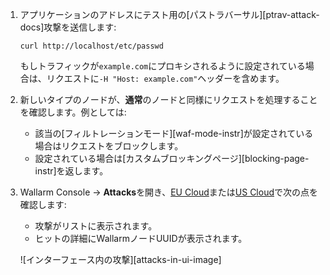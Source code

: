 1. アプリケーションのアドレスにテスト用の[パストラバーサル][ptrav-attack-docs]攻撃を送信します:

    ```
    curl http://localhost/etc/passwd
    ```

    もしトラフィックが`example.com`にプロキシされるように設定されている場合は、リクエストに`-H "Host: example.com"`ヘッダーを含めます。
1. 新しいタイプのノードが、**通常**のノードと同様にリクエストを処理することを確認します。例としては:

    * 該当の[フィルトレーションモード][waf-mode-instr]が設定されている場合はリクエストをブロックします。
    * 設定されている場合は[カスタムブロッキングページ][blocking-page-instr]を返します。
2. Wallarm Console → **Attacks**を開き、[EU Cloud](https://my.wallarm.com/search)または[US Cloud](https://us1.my.wallarm.com/search)で次の点を確認します:

    * 攻撃がリストに表示されます。
    * ヒットの詳細にWallarmノードUUIDが表示されます。

    ![インターフェース内の攻撃][attacks-in-ui-image]